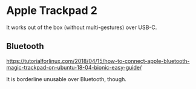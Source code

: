 # Apple Trackpad 2

It works out of the box (without multi-gestures) over USB-C.

## Bluetooth

https://tutorialforlinux.com/2018/04/15/how-to-connect-apple-bluetooth-magic-trackpad-on-ubuntu-18-04-bionic-easy-guide/

It is borderline unusable over Bluetooth, though.
